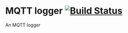 # MQTT logger [![Build Status](https://travis-ci.org/MrCrazyID/mqtt_logger.svg?branch=master)](https://travis-ci.org/MrCrazyID/mqtt_logger)

An MQTT logger
